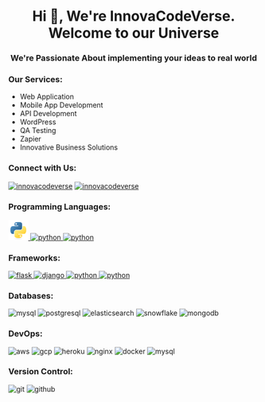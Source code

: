 <h1 align="center">Hi 👋, We're InnovaCodeVerse. Welcome to our Universe</h1>
<h3 align="center">We're Passionate About implementing your ideas to real world</h3>
<h3 align="left">Our Services:</h3>
<p align="left">
  <ul>
  <li>Web Application</li>
  <li>Mobile App Development</li>
  <li>API Development</li>
  <li>WordPress</li>
  <li>QA Testing</li>
  <li>Zapier</li>
<li>Innovative Business Solutions</li>
</ul>
</p>
<h3 align="left">Connect with Us:</h3>
<p align="left">
<a href="https://www.linkedin.com/in/innova-codeverse-a10b64292/" target="blank"><img align="center" src="https://raw.githubusercontent.com/rahuldkjain/github-profile-readme-generator/master/src/images/icons/Social/linked-in-alt.svg" alt="innovacodeverse" height="30" width="40" /></a>
<a href="mailto:innovacodeverse@gmail.com" target="blank"><img align="center" src="https://mailmeteor.com/logos/assets/PNG/Gmail_Logo_512px.png" alt="innovacodeverse" height="30" width="40" /></a>
</p>
<h3 align="left">Programming Languages:</h3>
<p align="left">
<a href="https://www.python.org" target="_blank" rel="noreferrer"> <img src="https://raw.githubusercontent.com/devicons/devicon/master/icons/python/python-original.svg" alt="python" width="40" height="40"/> </a>
<a href="https://dart.dev" target="_blank" rel="noreferrer"> <img src="https://upload.wikimedia.org/wikipedia/commons/c/c6/Dart_logo.png" alt="python" width="40" height="40"/> </a>
<a href="https://www.javascript.com" target="_blank" rel="noreferrer"> <img src="https://cdn-icons-png.flaticon.com/512/5968/5968292.png" alt="python" width="40" height="40"/> </a>
 </p>
<h3 align="left">Frameworks:</h3>
<p align="left">
<a href="https://flask.palletsprojects.com/" target="_blank" rel="noreferrer"> <img src="https://encrypted-tbn0.gstatic.com/images?q=tbn:ANd9GcTmD38KsMgEwahtWc_Nfs5ZVktP9dBc36MUZA&s" alt="flask" width="40" height="52"/> </a>
<a href="https://www.djangoproject.com/" target="_blank" rel="noreferrer"> <img src="https://cdn.worldvectorlogo.com/logos/django.svg" alt="django" width="40" height="40"/> </a>
  <a href="https://react.dev/" target="_blank" rel="noreferrer"> <img src="https://upload.wikimedia.org/wikipedia/commons/thumb/a/a7/React-icon.svg/539px-React-icon.svg.png" alt="python" width="45" height="40"/> </a>
 <a href="https://flutter.dev/" target="_blank" rel="noreferrer"> <img src="https://static-00.iconduck.com/assets.00/flutter-icon-1651x2048-ojswpayr.png" alt="python" width="35" height="40"/> </a>
 </p>
<h3 align="left">Databases:</h3>
<p align="left">
<img src="https://raw.githubusercontent.com/rahuldkjain/github-profile-readme-generator/master/src/images/icons/mysqlworkbench.svg" alt="mysql" width="50" height="50"/>
<img src="https://raw.githubusercontent.com/rahuldkjain/github-profile-readme-generator/master/src/images/icons/Database/postgresql.svg" alt="postgresql" width="55" height="45"/>
<img src="https://raw.githubusercontent.com/rahuldkjain/github-profile-readme-generator/master/src/images/icons/Database/elasticsearch.svg" alt="elasticsearch" width="55" height="45"/> 
<img src="https://styles.redditmedia.com/t5_318fi/styles/communityIcon_0kgtnqe3shi61.png" alt="snowflake" width="55" height="52"/>
  <img src="https://www.svgrepo.com/show/331488/mongodb.svg" alt="mongodb" width="55" height="52"/>
 </p>
<h3 align="left">DevOps:</h3>
<p align="left">
<img src="https://raw.githubusercontent.com/rahuldkjain/github-profile-readme-generator/master/src/images/icons/Devops/aws.svg" alt="aws" width="55" height="45"/>
<img src="https://raw.githubusercontent.com/rahuldkjain/github-profile-readme-generator/master/src/images/icons/Devops/gcp.svg" alt="gcp" width="55" height="45"/>
<img src="https://raw.githubusercontent.com/rahuldkjain/github-profile-readme-generator/master/src/images/icons/BaaS/heroku.svg" alt="heroku" width="55" height="45"/>
<img src="https://raw.githubusercontent.com/rahuldkjain/github-profile-readme-generator/master/src/images/icons/BackendDevelopment/nginx.svg" alt="nginx" width="45" height="50"/>
<img src="https://raw.githubusercontent.com/rahuldkjain/github-profile-readme-generator/master/src/images/icons/Devops/docker.svg" alt="docker" width="45" height="50"/>
<img src="https://cdn4.iconfinder.com/data/icons/logos-3/181/MySQL-512.png" alt="mysql" width="45" height="50"/>
 </p>
<h3 align="left">Version Control:</h3>
<p align="left">
<img src="https://git-scm.com/images/logos/downloads/Git-Icon-1788C.svg" alt="git" width="45" height="55"/>
<img src="https://seeklogo.com/images/G/github-logo-7880D80B8D-seeklogo.com.png" alt="github" width="50" height="50"/>
 </p>
